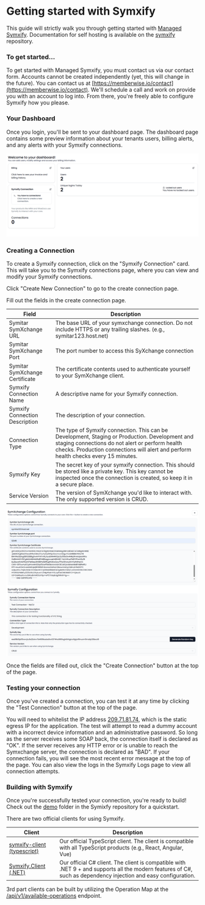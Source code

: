 # Getting started with Symxify

This guide will strictly walk you through getting started with [Managed Symxify](https://memberwise.io/products/symxify). Documentation for self hosting is available on the [symxify](https://github.com/memberwise/symxify) repository.

### To get started...

To get started with Managed Symxify, you must contact us via our contact form. Accounts cannot be created independently (yet, this will change in the future). You can contact us at [https://memberwise.io/contact](https://memberwise.io/contact). We'll schedule a call and work on provide you with an account to log into. From there, you're freely able to configure Symxify how you please.

### Your Dashboard

Once you login, you'll be sent to your dashboard page. The dashboard page contains some preview information about your tenants users, billing alerts, and any alerts with your Symxify connections.

![alt text](/assets/image3.png)

### Creating a Connection

To create a Symxify connection, click on the "Symxify Connection" card. This will take you to the Symxify connections page, where you can view and modify your Symxify connections.

Click "Create New Connection" to go to the create connection page.

Fill out the fields in the create connection page.

| Field                          | Description                                                                                                                                                                                                                              |
| ------------------------------ | ---------------------------------------------------------------------------------------------------------------------------------------------------------------------------------------------------------------------------------------- |
| Symitar SymXchange URL         | The base URL of your symxchange connection. Do not include HTTPS or any trailing slashes. (e.g., symitar123.host.net)                                                                                                                    |
| Symitar SymXchange Port        | The port number to access this SyXchange connection                                                                                                                                                                                      |
| Symitar SymXchange Certificate | The certificate contents used to authenticate yourself to your SymXchange client.                                                                                                                                                        |
| Symxify Connection Name        | A descriptive name for your Symxify connection.                                                                                                                                                                                          |
| Symxify Connection Description | The description of your connection.                                                                                                                                                                                                      |
| Connection Type                | The type of Symxify connection. This can be Development, Staging or Production. Development and staging connections do not alert or perform health checks. Production connections will alert and perform health checks every 15 minutes. |
| Symxify Key                    | The secret key of your symxify connection. This should be stored like a private key. This key cannot be inspected once the connection is created, so keep it in a secure place.                                                          |
| Service Version                | The version of SymXchange you'd like to interact with. The only supported version is CRUD.                                                                                                                                               |

![alt text](/assets/image4.png)

Once the fields are filled out, click the "Create Connection" button at the top of the page.

### Testing your connection

Once you've created a connection, you can test it at any time by clicking the "Test Connection" button at the top of the page.

You will need to whitelist the IP address [209.71.81.74](209.71.81.74), which is the static egress IP for the application. The test will attempt to read a dummy account with a incorrect device information and an administrative password. So long as the server receives some SOAP back, the connection itself is declared as "OK". If the server receives any HTTP error or is unable to reach the Symxchange server, the connection is declared as "BAD". If your connection fails, you will see the most recent error message at the top of the page. You can also view the logs in the Symxify Logs page to view all connection attempts.

### Building with Symxify

Once you're successfully tested your connection, you're ready to build! Check out the [demo](https://github.com/memberwise/symxify) folder in the Symixfy repository for a quickstart.

There are two official clients for using Symxify.

| Client                                                                                            | Description                                                                                                                                                     |
| ------------------------------------------------------------------------------------------------- | --------------------------------------------------------------------------------------------------------------------------------------------------------------- |
| [symxify-client (typescript)](https://github.com/memberwise/symxify/tree/main/clients/typescript) | Our official TypeScript client. The client is compatible with all TypeScript products (e.g., React, Angular, Vue)                                               |
| [Symxify.Client (.NET) ](https://github.com/memberwise/symxify/tree/main/clients/c%23)            | Our official C# client. The client is compatible with .NET 9 + and supports all the modern features of C#, such as dependency injection and easy configuration. |

3rd part clients can be built by utilizing the Operation Map at the [/api/v1/available-operations](https://managed-memberwise-symxify.fly.dev/api/v1/available-operations) endpoint.

